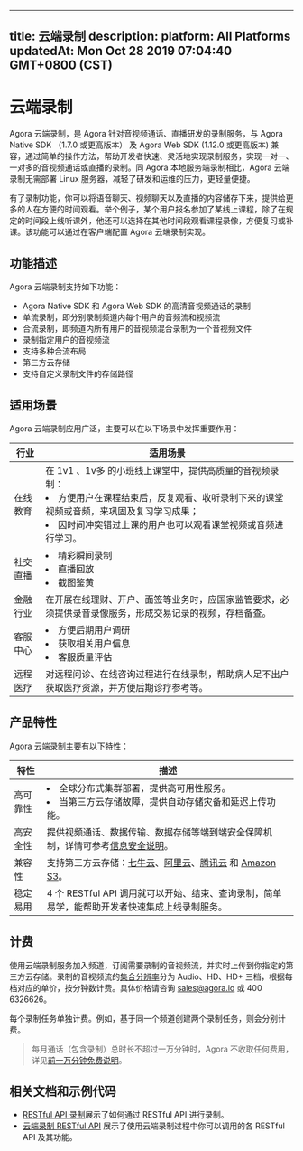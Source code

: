 
---
title: 云端录制
description: 
platform: All Platforms
updatedAt: Mon Oct 28 2019 07:04:40 GMT+0800 (CST)
---
# 云端录制
Agora 云端录制，是 Agora 针对音视频通话、直播研发的录制服务，与 Agora Native SDK （1.7.0 或更高版本） 及 Agora Web SDK (1.12.0 或更高版本) 兼容，通过简单的操作方法，帮助开发者快速、灵活地实现录制服务，实现一对一、一对多的音视频通话或直播的录制。同 Agora 本地服务端录制相比，Agora 云端录制无需部署 Linux 服务器，减轻了研发和运维的压力，更轻量便捷。

有了录制功能，你可以将语音聊天、视频聊天以及直播的内容储存下来，提供给更多的人在方便的时间观看。举个例子，某个用户报名参加了某线上课程，除了在规定的时间段上线听课外，他还可以选择在其他时间段观看课程录像，方便复习或补课。该功能可以通过在客户端配置 Agora 云端录制实现。

## 功能描述

Agora 云端录制支持如下功能：

- Agora Native SDK 和 Agora Web SDK 的高清音视频通话的录制
- 单流录制，即分别录制频道内每个用户的音频流和视频流
- 合流录制，即频道内所有用户的音视频混合录制为一个音视频文件
- 录制指定用户的音视频流
- 支持多种合流布局
- 第三方云存储
- 支持自定义录制文件的存储路径


## 适用场景

Agora 云端录制应用广泛，主要可以在以下场景中发挥重要作用：

| 行业     | 适用场景                                                     |
| -------- | ------------------------------------------------------------ |
| 在线教育 | 在 1v1 、1v多 的小班线上课堂中，提供高质量的音视频录制：<li>方便用户在课程结束后，反复观看、收听录制下来的课堂视频或音频，来巩固及复习学习成果；<li>因时间冲突错过上课的用户也可以观看课堂视频或音频进行学习。 |
| 社交直播 | <li>精彩瞬间录制<li>直播回放<li>截图鉴黄                                 |
| 金融行业 | 在开展在线理财、开户、面签等业务时，应国家监管要求，必须提供录音录像服务，形成交易记录的视频，存档备查。 |
| 客服中心 | <li>方便后期用户调研<li>获取相关用户信息<li>客服质量评估                 |
| 远程医疗 | 对远程问诊、在线咨询过程进行在线录制，帮助病人足不出户获取医疗资源，并方便后期诊疗参考等。 |

## 产品特性

Agora 云端录制主要有以下特性：

| 特性     | 描述                                                         |
| -------- | ------------------------------------------------------------ |
| 高可靠性 | <li>全球分布式集群部署，提供高可用性服务。</li><li>当第三方云存储故障，提供自动存储灾备和延迟上传功能。</li>                   |
| 高安全性 | 提供视频通话、数据传输、数据存储等端到端安全保障机制，详情可参考[信息安全说明](https://docs.agora.io/cn/Agora%20Platform/security)。 |
| 兼容性   | 支持第三方云存储：[七牛云](https://www.qiniu.com/products/kodo)、[阿里云](https://www.aliyun.com/product/oss)、[腾讯云](https://cloud.tencent.com/product/cos) 和 [Amazon S3](https://aws.amazon.com/cn/s3/?nc2=h_m1)。  |
| 稳定易用 | 4 个 RESTful API 调用就可以开始、结束、查询录制，简单易学，能帮助开发者快速集成上线录制服务。 |


## 计费

使用云端录制服务加入频道，订阅需要录制的音视频流，并实时上传到你指定的第三方云存储。录制的音视频流的[集合分辨率](https://docs.agora.io/cn/faq/video_billing#the-Recording-Aggregate-Resolution)分为 Audio、HD、HD+ 三档，根据每档对应的单价，按分钟数计费。具体价格请咨询 sales@agora.io 或 400 6326626。
	
每个录制任务单独计费。例如，基于同一个频道创建两个录制任务，则会分别计费。

> 每月通话（包含录制）总时长不超过一万分钟时，Agora 不收取任何费用，详见[前一万分钟免费说明](https://docs.agora.io/cn/faq/billing_free)。

## 相关文档和示例代码

- [RESTful API 录制](../../cn/cloud-recording/cloud_recording_rest.md)展示了如何通过 RESTful API 进行录制。
- [云端录制 RESTful API](../../cn/cloud-recording/cloud_recording_api_rest.md) 展示了使用云端录制过程中你可以调用的各 RESTful API 及其功能。



 

 
